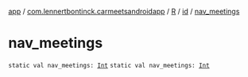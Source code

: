 [app](../../../index.md) / [com.lennertbontinck.carmeetsandroidapp](../../index.md) / [R](../index.md) / [id](index.md) / [nav_meetings](./nav_meetings.md)

# nav_meetings

`static val nav_meetings: `[`Int`](https://kotlinlang.org/api/latest/jvm/stdlib/kotlin/-int/index.html)
`static val nav_meetings: `[`Int`](https://kotlinlang.org/api/latest/jvm/stdlib/kotlin/-int/index.html)